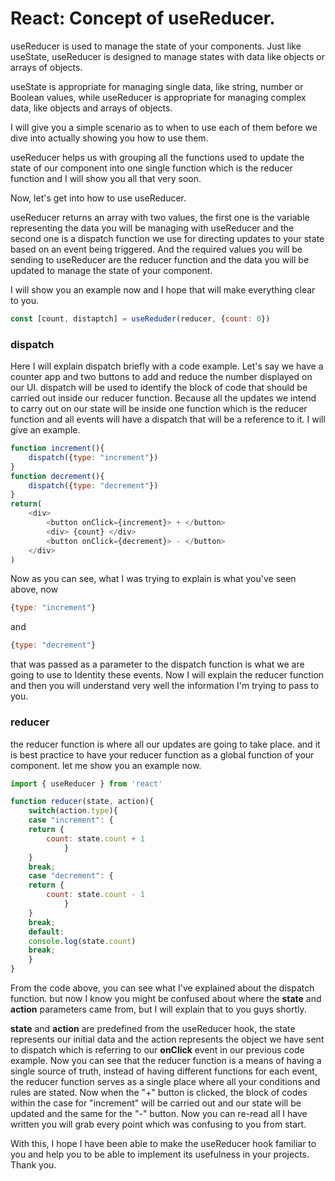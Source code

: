 # React: Concept of useReducer.

useReducer is used to manage the state of your components. Just like useState, useReducer is designed to manage states with data like objects or arrays of objects.

useState is appropriate for managing single data, like string, number or Boolean values, while useReducer is appropriate for managing complex data, like objects and arrays of objects.

I will give you a simple scenario as to when to use each of them before we dive into actually showing you how to use them.

useReducer helps us with grouping all the functions used to update the state of our component into one single function which is the reducer function and I will show you all that very soon.

Now, let's get into how to use useReducer.

useReducer returns an array with two values, the first one is the variable representing the data you will be managing with useReducer and the second one is a dispatch function we use for directing updates to your state based on an event being triggered. And the required values you will be sending to useReducer are the reducer function and the data you will be updated to manage the state of your component.

I will show you an example now and I hope that will make everything clear to you.

```javascript
const [count, distaptch] = useReduder(reducer, {count: 0})
```

### **dispatch**

Here I will explain dispatch briefly with a code example. Let's say we have a counter app and two buttons to add and reduce the number displayed on our UI. dispatch will be used to identify the block of code that should be carried out inside our reducer function. Because all the updates we intend to carry out on our state will be inside one function which is the reducer function and all events will have a dispatch that will be a reference to it. I will give an example.

```javascript
function increment(){
    dispatch({type: "increment"})
}
function decrement(){
    dispatch({type: "decrement"})
}
return(
    <div>
        <button onClick={increment}> + </button>
        <div> {count} </div>
        <button onClick={decrement}> - </button>
    </div>
)
```

Now as you can see, what I was trying to explain is what you've seen above, now

```javascript
{type: "increment"}
```

and

```javascript
{type: "decrement"}
```

that was passed as a parameter to the dispatch function is what we are going to use to Identity these events. Now I will explain the reducer function and then you will understand very well the information I'm trying to pass to you.

### **reducer**

the reducer function is where all our updates are going to take place. and it is best practice to have your reducer function as a global function of your component. let me show you an example now.

```javascript
import { useReducer } from 'react'

function reducer(state, action){
    switch(action.type){
    case "increment": {
    return {
        count: state.count + 1
            }
    }
    break;
    case "decrement": {
    return {
        count: state.count - 1
            }
    }
    break;
    default:
    console.log(state.count)
    break;
    }
}
```

From the code above, you can see what I've explained about the dispatch function. but now I know you might be confused about where the **state** and **action** parameters came from, but I will explain that to you guys shortly.

**state** and **action** are predefined from the useReducer hook, the state represents our initial data and the action represents the object we have sent to dispatch which is referring to our **onClick** event in our previous code example. Now you can see that the reducer function is a means of having a single source of truth, instead of having different functions for each event, the reducer function serves as a single place where all your conditions and rules are stated. Now when the "+" button is clicked, the block of codes within the case for "increment" will be carried out and our state will be updated and the same for the "-" button. Now you can re-read all I have written you will grab every point which was confusing to you from start.

With this, I hope I have been able to make the useReducer hook familiar to you and help you to be able to implement its usefulness in your projects. Thank you.